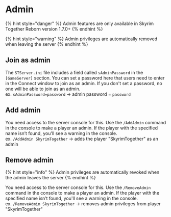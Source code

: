 # Admin

{% hint style="danger" %}
Admin features are only available in Skyrim Together Reborn version 1.7.0+
{% endhint %}

{% hint style="warning" %}
Admin privileges are automatically removed when leaving the server
{% endhint %}

## Join as admin

The `STServer.ini` file includes a field called `sAdminPassword` in the `[GameServer]` section. You can set a password here that users need to enter in the Connect window to join as an admin. If you don't set a password, no one will be able to join as an admin.\
ex. `sAdminPassword=password` -> admin password = `password`



## Add admin

You need access to the server console for this. Use the `/AddAdmin` command in the console to make a player an admin. If the player with the specified name isn’t found, you'll see a warning in the console.\
ex. `/AddAdmin SkyrimTogether` -> adds the player "SkyrimTogether" as an admin



## Remove admin

{% hint style="info" %}
Admin privileges are automatically revoked when the admin leaves the server
{% endhint %}

You need access to the server console for this. Use the `/RemoveAdmin` command in the console to make a player an admin. If the player with the specified name isn’t found, you'll see a warning in the console.\
ex. `/RemoveAdmin SkyrimTogether` -> removes admin privileges from player "SkyrimTogether"
